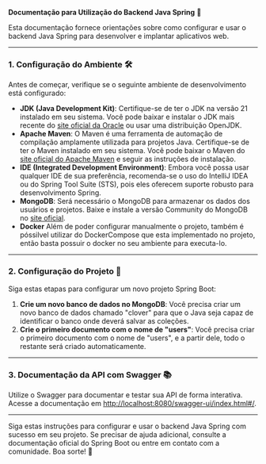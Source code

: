 **Documentação para Utilização do Backend Java Spring** 🌱

Esta documentação fornece orientações sobre como configurar e usar o backend Java Spring para desenvolver e implantar aplicativos web.

---

### 1. Configuração do Ambiente 🛠️

Antes de começar, verifique se o seguinte ambiente de desenvolvimento está configurado:

- **JDK (Java Development Kit)**: Certifique-se de ter o JDK na versão 21 instalado em seu sistema. Você pode baixar e instalar o JDK mais recente do [site oficial da Oracle](https://www.oracle.com/br/java/technologies/downloads/) ou usar uma distribuição OpenJDK.
- **Apache Maven**: O Maven é uma ferramenta de automação de compilação amplamente utilizada para projetos Java. Certifique-se de ter o Maven instalado em seu sistema. Você pode baixar o Maven do [site oficial do Apache Maven](https://maven.apache.org/download.cgi) e seguir as instruções de instalação.
- **IDE (Integrated Development Environment)**: Embora você possa usar qualquer IDE de sua preferência, recomenda-se o uso do IntelliJ IDEA ou do Spring Tool Suite (STS), pois eles oferecem suporte robusto para desenvolvimento Spring.
- **MongoDB**: Será necessário o MongoDB para armazenar os dados dos usuários e projetos. Baixe e instale a versão Community do MongoDB no [site oficial](https://www.mongodb.com/try/download/community).
- **Docker** Além de poder configurar manualmente o projeto, também é póssilvel utilizar do DockerCompose que esta implementado no projeto, então basta possuir o docker no seu ambiente para executa-lo.

---

### 2. Configuração do Projeto 🚀

Siga estas etapas para configurar um novo projeto Spring Boot:

1. **Crie um novo banco de dados no MongoDB**: Você precisa criar um novo banco de dados chamado "clover" para que o Java seja capaz de identificar o banco onde deverá salvar as coleções.
2. **Crie o primeiro documento com o nome de "users"**: Você precisa criar o primeiro documento com o nome de "users", e a partir dele, todo o restante será criado automaticamente.

---

### 3. Documentação da API com Swagger 📚

Utilize o Swagger para documentar e testar sua API de forma interativa. Acesse a documentação em [http://localhost:8080/swagger-ui/index.html#/](http://localhost:8080/swagger-ui/index.html#/).

---

Siga estas instruções para configurar e usar o backend Java Spring com sucesso em seu projeto. Se precisar de ajuda adicional, consulte a documentação oficial do Spring Boot ou entre em contato com a comunidade. Boa sorte! 🌟
